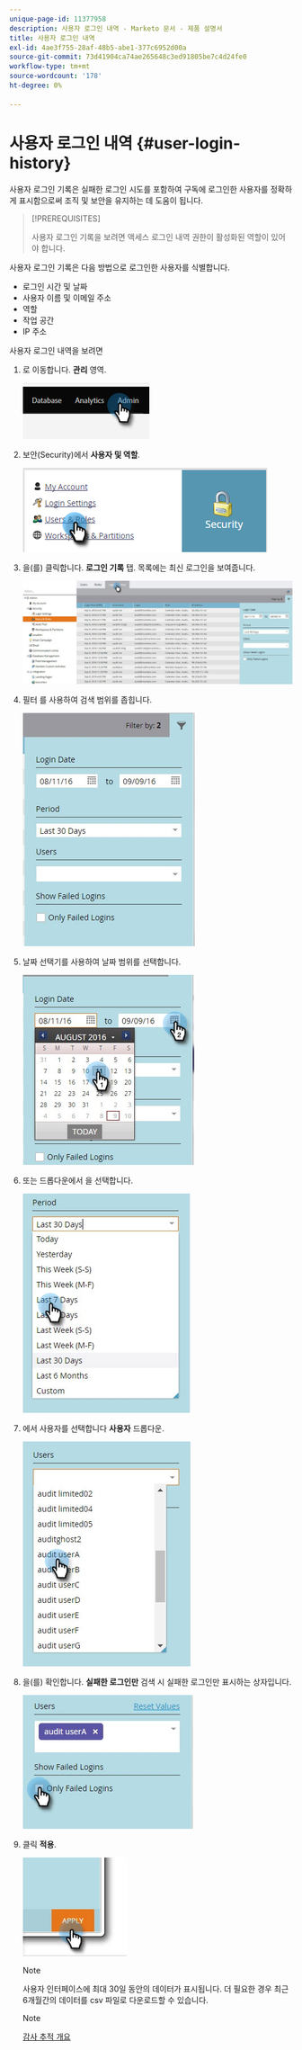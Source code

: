 ```yaml
---
unique-page-id: 11377958
description: 사용자 로그인 내역 - Marketo 문서 - 제품 설명서
title: 사용자 로그인 내역
exl-id: 4ae3f755-28af-48b5-abe1-377c6952d00a
source-git-commit: 73d41904ca74ae265648c3ed91805be7c4d24fe0
workflow-type: tm+mt
source-wordcount: '178'
ht-degree: 0%

---
```


# 사용자 로그인 내역 {#user-login-history}

사용자 로그인 기록은 실패한 로그인 시도를 포함하여 구독에 로그인한 사용자를 정확하게 표시함으로써 조직 및 보안을 유지하는 데 도움이 됩니다.

>[!PREREQUISITES]
>
>사용자 로그인 기록을 보려면 액세스 로그인 내역 권한이 활성화된 역할이 있어야 합니다.

사용자 로그인 기록은 다음 방법으로 로그인한 사용자를 식별합니다.

* 로그인 시간 및 날짜
* 사용자 이름 및 이메일 주소
* 역할
* 작업 공간
* IP 주소

사용자 로그인 내역을 보려면

1. 로 이동합니다. **관리** 영역.

   ![](assets/user-login-history-1.png)

1. 보안(Security)에서 **사용자 및 역할**.

   ![](assets/user-login-history-2.png)

1. 을(를) 클릭합니다. **로그인 기록** 탭. 목록에는 최신 로그인을 보여줍니다.

   ![](assets/user-login-history-3.png)

1. 필터 를 사용하여 검색 범위를 좁힙니다.

   ![](assets/user-login-history-4.png)

1. 날짜 선택기를 사용하여 날짜 범위를 선택합니다.

   ![](assets/user-login-history-5.png)

1. 또는 드롭다운에서 을 선택합니다.

   ![](assets/user-login-history-6.png)

1. 에서 사용자를 선택합니다 **사용자** 드롭다운.

   ![](assets/user-login-history-7.png)

1. 을(를) 확인합니다. **실패한 로그인만** 검색 시 실패한 로그인만 표시하는 상자입니다.

   ![](assets/user-login-history-8.png)

1. 클릭 **적용**.

   ![](assets/user-login-history-9.png)

   >[!NOTE]
   >
   >사용자 인터페이스에 최대 30일 동안의 데이터가 표시됩니다. 더 필요한 경우 최근 6개월간의 데이터를 csv 파일로 다운로드할 수 있습니다.

   >[!NOTE]
   >
   >[감사 추적 개요](/help/marketo/product-docs/administration/audit-trail/audit-trail-overview.md)
